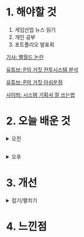 
# 1. 해야할 것

1. 게임산업 뉴스 읽기 
2. 개인 공부  
3. 포트폴리오 발표회

[기사: 팰월드 논란](https://www.gamemeca.com/view.php?gid=1745258)

[유튜브: P의 거짓 전투시스템 분석](https://www.youtube.com/watch?v=nvqBhKwvJ6s)

[유튜브: P의 거짓 아쉬운점](https://www.youtube.com/watch?v=HeIA4pciSbk)

[사이틔: 시스템 기획서 잘 쓰는법](https://www.slideshare.net/Ruahruha/ndc-19)

# 2. 오늘 배운 것

<details>
<summary>오전</summary>


</details>

##

<details>
<summary>오후</summary>


</details>




# 3. 개선


<details>
<summary>접기/펼치기</summary>


</details>



# 4. 느낀점


